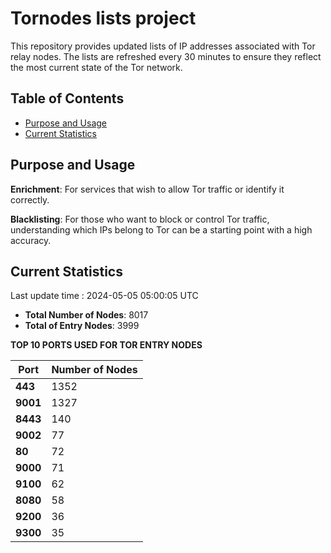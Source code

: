 # Tornodes lists project

This repository provides updated lists of IP addresses associated with Tor relay nodes. The lists are refreshed every 30 minutes to ensure they reflect the most current state of the Tor network.

## Table of Contents

- [Purpose and Usage](#purpose-and-usage)
- [Current Statistics](#current-statistics)


## Purpose and Usage

**Enrichment**: For services that wish to allow Tor traffic or identify it correctly.

**Blacklisting**: For those who want to block or control Tor traffic, understanding which IPs belong to Tor can be a starting point with a high accuracy.

## Current Statistics

Last update time : 2024-05-05 05:00:05 UTC

- **Total Number of Nodes**: 8017
- **Total of Entry Nodes**: 3999

**TOP 10 PORTS USED FOR TOR ENTRY NODES**

| **Port** | **Number of Nodes** |
|------|-----------------|
| **443**   | 1352  |
| **9001**   | 1327  |
| **8443**   | 140  |
| **9002**   | 77  |
| **80**   | 72  |
| **9000**   | 71  |
| **9100**   | 62  |
| **8080**   | 58  |
| **9200**   | 36  |
| **9300**   | 35  |


